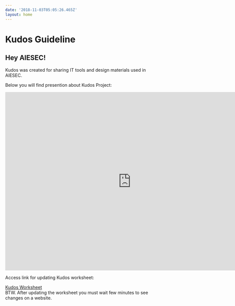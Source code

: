 ```yaml
---
date: '2018-11-03T05:05:26.465Z'
layout: home
---
```

<h1> Kudos Guideline</h1>
<h2>Hey AIESEC!</h2>

Kudos was created for sharing IT tools and design materials used in AIESEC. 

<p><div>Below you will find presention about Kudos Project:</div></p>

<p><iframe src="https://docs.google.com/presentation/d/e/2PACX-1vQnuk0bCTNgh3hg6gNYwrOSv_TXfNCTyQjGiReVKinmuIjI1BxDPCooDIYQA2zZDrqr-z5bCUoR4ZDB/embed?start=false&loop=false&delayms=3000" frameborder="0" width="800" height="569" allowfullscreen="true" mozallowfullscreen="true" webkitallowfullscreen="true"></iframe>
<div>Access link for updating Kudos worksheet: </div></p>
 <a href="https://docs.google.com/spreadsheets/d/1x__0i9FAbYqYIIEcLAtlylkO0e6gSqRn83ERu6Zz664/edit?usp=sharing">Kudos Worksheet</a> 
<div>BTW. After updating the worksheet you must wait few minutes to see changes on a website.</div>
